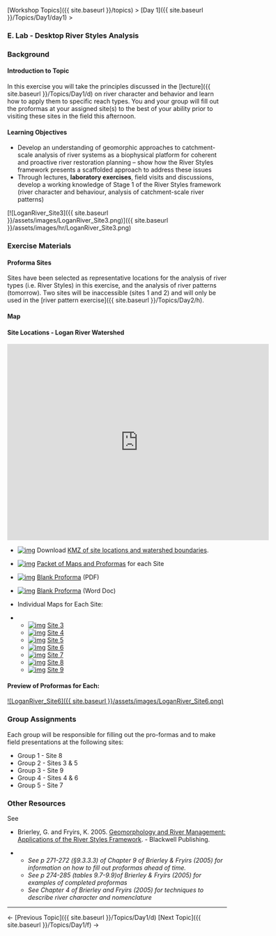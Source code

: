 [Workshop Topics]({{ site.baseurl }}/topics)‎ > ‎[Day 1]({{ site.baseurl }}/Topics/Day1/day1)‎ > ‎

### E. Lab - Desktop River Styles Analysis



### Background

#### Introduction to Topic

In this exercise you will take the principles discussed in the [lecture]({{ site.baseurl }}/Topics/Day1/d) on river character and behavior and learn how to apply them to specific reach types. You and your group will fill out the proformas at your assigned site(s) to the best of your ability prior to visiting these sites in the field this afternoon. 

#### Learning Objectives

- Develop an understanding of geomorphic approaches to catchment-scale analysis of river systems as a biophysical platform for coherent and proactive river restoration planning – show how the River Styles framework presents a scaffolded approach to address these issues
- Through lectures, **laboratory exercises**, field visits and discussions, develop a working knowledge of Stage 1 of the River Styles framework (river character and behaviour, analysis of catchment-scale river patterns)

[![LoganRiver_Site3]({{ site.baseurl }}/assets/images/LoganRiver_Site3.png)]({{ site.baseurl }}/assets/images/hr/LoganRiver_Site3.png)

### Exercise Materials

#### Proforma Sites

Sites have been selected as representative locations for the analysis of river types (i.e. River Styles) in this exercise, and the analysis of river patterns (tomorrow). Two sites will be inaccessible (sites 1 and 2) and will only be used in the [river pattern exercise]({{ site.baseurl }}/Topics/Day2/h). 



#### Map

#### Site Locations - Logan River Watershed


<iframe src="https://www.google.com/maps/embed?pb=!1m10!1m8!1m3!1d209267.31060781438!2d-111.678085!3d41.853196!3m2!1i1024!2i768!4f13.1!5e1!3m2!1sen!2sus!4v1501263912013" width="600" height="450" frameborder="0" style="border:0" allowfullscreen></iframe>





- [![img](http://riverstyles.joewheaton.org/_/rsrc/1501108766278/workshop-topics/stage1/e-lab---desktop-river-styles-analysi/kmz-icon.gif)](http://riverstyles.joewheaton.org/workshop-topics/stage1/e-lab---desktop-river-styles-analysi/kmz-icon.gif?attredirects=0) Download [KMZ of site locations and watershed boundaries](http://etal.usu.edu/Workshops/RiverStyles/2013/Excercises/Day1/River%20Styles%20Workshop%20-%20Day%201.kmz).

- [![img](http://riverstyles.joewheaton.org/_/rsrc/1501108766278/workshop-topics/stage1/e-lab---desktop-river-styles-analysi/pdfIcon.png)](http://riverstyles.joewheaton.org/workshop-topics/stage1/e-lab---desktop-river-styles-analysi/pdfIcon.png?attredirects=0) [Packet of Maps and Proformas](http://etal.usu.edu/Workshops/RiverStyles/2013/Excercises/Day1/ProFormas.pdf) for each Site

- [![img](http://riverstyles.joewheaton.org/_/rsrc/1501108766278/workshop-topics/stage1/e-lab---desktop-river-styles-analysi/pdfIcon.png)](http://riverstyles.joewheaton.org/workshop-topics/stage1/e-lab---desktop-river-styles-analysi/pdfIcon.png?attredirects=0) [Blank Proforma](http://etal.usu.edu/Workshops/RiverStyles/Resources/River%20Styles%20Proforma.pdf) (PDF)

- [![img](http://riverstyles.joewheaton.org/_/rsrc/1501108766278/workshop-topics/stage1/e-lab---desktop-river-styles-analysi/small_word_icon.gif)](http://riverstyles.joewheaton.org/workshop-topics/stage1/e-lab---desktop-river-styles-analysi/small_word_icon.gif?attredirects=0) [Blank Proforma](http://etal.usu.edu/Workshops/RiverStyles/Resources/River%20Styles%20Proforma.docx) (Word Doc)

- Individual Maps for Each Site:

- - [![img](http://riverstyles.joewheaton.org/_/rsrc/1501108766278/workshop-topics/stage1/e-lab---desktop-river-styles-analysi/pdfIcon.png)](http://riverstyles.joewheaton.org/workshop-topics/stage1/e-lab---desktop-river-styles-analysi/pdfIcon.png?attredirects=0) [Site 3](http://etal.usu.edu/Workshops/RiverStyles/2013/Excercises/Day1/LoganRiver_Site3.pdf)
  - [![img](http://riverstyles.joewheaton.org/_/rsrc/1501108766278/workshop-topics/stage1/e-lab---desktop-river-styles-analysi/pdfIcon.png)](http://riverstyles.joewheaton.org/workshop-topics/stage1/e-lab---desktop-river-styles-analysi/pdfIcon.png?attredirects=0) [Site 4](http://etal.usu.edu/Workshops/RiverStyles/2013/Excercises/Day1/LoganRiver_Site4.pdf)
  - [![img](http://riverstyles.joewheaton.org/_/rsrc/1501108766278/workshop-topics/stage1/e-lab---desktop-river-styles-analysi/pdfIcon.png)](http://riverstyles.joewheaton.org/workshop-topics/stage1/e-lab---desktop-river-styles-analysi/pdfIcon.png?attredirects=0) [Site 5](http://etal.usu.edu/Workshops/RiverStyles/2013/Excercises/Day1/LoganRiver_Site5.pdf)
  - [![img](http://riverstyles.joewheaton.org/_/rsrc/1501108766278/workshop-topics/stage1/e-lab---desktop-river-styles-analysi/pdfIcon.png)](http://riverstyles.joewheaton.org/workshop-topics/stage1/e-lab---desktop-river-styles-analysi/pdfIcon.png?attredirects=0) [Site 6](http://etal.usu.edu/Workshops/RiverStyles/2013/Excercises/Day1/LoganRiver_Site6.pdf)
  - [![img](http://riverstyles.joewheaton.org/_/rsrc/1501108766278/workshop-topics/stage1/e-lab---desktop-river-styles-analysi/pdfIcon.png)](http://riverstyles.joewheaton.org/workshop-topics/stage1/e-lab---desktop-river-styles-analysi/pdfIcon.png?attredirects=0) [Site 7](http://etal.usu.edu/Workshops/RiverStyles/2013/Excercises/Day1/LoganRiver_Site7.pdf)
  - [![img](http://riverstyles.joewheaton.org/_/rsrc/1501108766278/workshop-topics/stage1/e-lab---desktop-river-styles-analysi/pdfIcon.png)](http://riverstyles.joewheaton.org/workshop-topics/stage1/e-lab---desktop-river-styles-analysi/pdfIcon.png?attredirects=0) [Site 8](http://etal.usu.edu/Workshops/RiverStyles/2013/Excercises/Day1/LoganRiver_Site8.pdf)
  - [![img](http://riverstyles.joewheaton.org/_/rsrc/1501108766278/workshop-topics/stage1/e-lab---desktop-river-styles-analysi/pdfIcon.png)](http://riverstyles.joewheaton.org/workshop-topics/stage1/e-lab---desktop-river-styles-analysi/pdfIcon.png?attredirects=0) [Site 9](http://etal.usu.edu/Workshops/RiverStyles/2013/Excercises/Day1/LoganRiver_Site9.pdf)



#### Preview of Proformas for Each:

[![LoganRiver_Site6]({{ site.baseurl }}/assets/images/LoganRiver_Site6.png)](https://get.google.com/albumarchive/112875203842919433098/album/AF1QipM46Tm090qebYApy3E2jZ4cw5OaHg4TvVgaBym6)



### Group Assignments

Each group will be responsible for filling out the pro-formas and to make field presentations at the following sites:

- Group 1 - Site 8
- Group 2 - Sites 3 & 5
- Group 3 - Site 9
- Group 4 - Sites 4 & 6
- Group 5 - Site 7

### Other Resources

See

- Brierley, G. and Fryirs, K. 2005. [Geomorphology and River Management: Applications of the River Styles Framework](http://www.wiley.com/WileyCDA/WileyTitle/productCd-1405115165.html). - Blackwell Publishing.

- - *See p 271-272 (§9.3.3.3) of Chapter 9 of Brierley & Fryirs (2005) for information on how to fill out proformas ahead of time.*
  - *See p 274-285 (tables 9.7-9.9)of Brierley & Fryirs (2005) for examples of completed proformas*
  - *See Chapter 4 of Brierley and Fryirs (2005) for techniques to describe river character and nomenclature*

------

← [Previous Topic]({{ site.baseurl }}/Topics/Day1/d)                    [Next Topic]({{ site.baseurl }}/Topics/Day1/f) →

